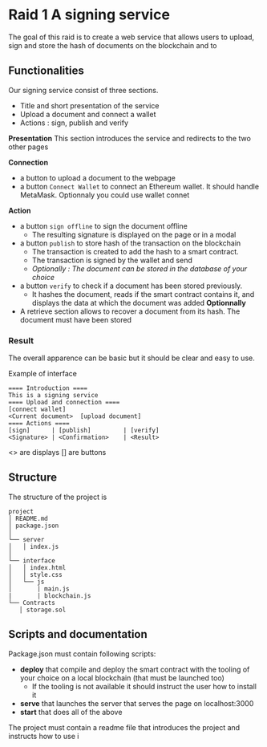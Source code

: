 # Raid 1 A signing service

The goal of this raid is to create a web service that allows users to upload, sign and store the hash of documents on the blockchain and to 

## Functionalities
Our signing service consist of three sections. 
- Title and short presentation of the service
- Upload a document and connect a wallet
- Actions : sign, publish and verify

**Presentation** 
This section introduces the service and redirects to the two other pages

**Connection**
- a button to upload a document to the webpage 
- a button `Connect Wallet` to connect an Ethereum wallet. It should handle MetaMask. Optionnaly you could use wallet connet

**Action** 
- a button `sign offline` to sign the document offline
    - The resulting signature is displayed on the page or in a modal
- a button `publish` to store hash of the transaction on the blockchain
    - The transaction is created to add the hash to a smart contract.
    - The transaction is signed by the wallet and send
    - *Optionally : The document can be stored in the database of your choice*
- a button `verify` to check if a document has been stored previously. 
    - It hashes the document, reads if the smart contract contains it, and displays the data at which the document was added
**Optionnally**
- A retrieve section allows to recover a document from its hash. The document must have been stored

### Result

The overall apparence can be basic but it should be clear and easy to use.

Example of interface
```console
==== Introduction ====
This is a signing service
==== Upload and connection ====
[connect wallet]
<Current document>  [upload document] 
==== Actions ==== 
[sign]      | [publish]         | [verify]
<Signature> | <Confirmation>    | <Result>
```
<> are displays
[] are buttons



## Structure
The structure of the project is 

```console
project
│ README.md
│ package.json    
│   
└── server
│   │ index.js
│      
└── interface
│   │ index.html
│   │ style.css
│   └── js
│       | main.js
|       | blockchain.js
└── Contracts
   │ storage.sol

```

## Scripts and documentation
Package.json must contain following scripts:
- **deploy** that compile and deploy the smart contract with the tooling of your choice on a local blockchain (that must be launched too)
    - If the tooling is not available it should instruct the user how to install it
- **serve** that launches the server that serves the page on localhost:3000
- **start** that does all of the above

The project must contain a readme file that introduces the project and instructs how to use i